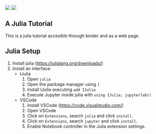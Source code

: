 [![][docs-img]][docs-url]
[![][binder-img]][binder-url]

## A Julia Tutorial

This is a julia tutorial accesible through binder and as a web page.

[docs-img]: https://img.shields.io/badge/docs-latest%20release-blue.svg
[docs-url]: https://erickchacon.github.io/julia-tutorial/

[binder-img]: https://mybinder.org/badge_logo.svg
[binder-url]: https://mybinder.org/v2/gh/ErickChacon/julia-for-statistics/HEAD?filepath=notebooks

## Julia Setup

1. Install julia (https://julialang.org/downloads/)
2. Install an interface:
    - IJulia
        1. Open `julia`
        1. Open the package manager using `]`
        1. Install IJulia executing `add IJulia`
        1.  Execute Jupyter inside julia with `using IJulia; jupyterlab()`
    - VSCode
        1. Install VSCode (https://code.visualstudio.com/)
        1. Open VSCode
        1. Click on `Extensions`, search `julia` and click `install`.
        1. Click on `Extensions`, search `jupyter` and click `install`.
        1. Enable Notebook controller in the Julia extension settings.
